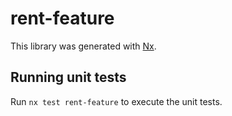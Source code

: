 # rent-feature

This library was generated with [Nx](https://nx.dev).

## Running unit tests

Run `nx test rent-feature` to execute the unit tests.
